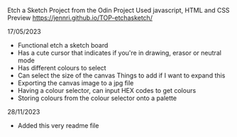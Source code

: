 Etch a Sketch Project from the Odin Project
Used javascript, HTML and CSS
Preview https://jennri.github.io/TOP-etchasketch/

17/05/2023
- Functional etch a sketch board
- Has a cute cursor that indicates if you're in drawing, erasor or neutral mode
- Has different colours to select
- Can select the size of the canvas
Things to add if I want to expand this
- Exporting the canvas image to a jpg file
- Having a colour selector, can input HEX codes to get colours
- Storing colours from the colour selector onto a palette

28/11/2023 
- Added this very readme file
